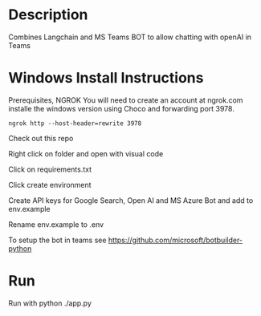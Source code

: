 <H1>Description</H1>

Combines Langchain and MS Teams BOT to allow chatting with openAI in Teams 


<H1>Windows Install Instructions</H1>

Prerequisites, 
NGROK 
You will need to create an account at ngrok.com
installe the windows version using Choco and forwarding port 3978.
```
ngrok http --host-header=rewrite 3978
```


Check out this repo

Right click on folder and open with visual code

Click on requirements.txt

Click create environment

Create API keys for Google Search, Open AI and MS Azure Bot and add to env.example

Rename env.example to .env

To setup the bot in teams see https://github.com/microsoft/botbuilder-python


<h1>Run</h1>

Run with python ./app.py
